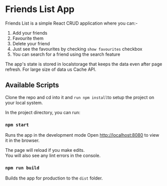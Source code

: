 # Friends List App

Friends List is a simple React CRUD application where you can:-
1) Add your friends
2) Favourite them
3) Delete your friend
4) Just see the favourites by checking `show favourites` checkbox
5) You can search for a friend using the search feature

The app's state is stored in localstorage that keeps the data even after page refresh. For large size of data us Cache API.

## Available Scripts

Clone the repo and cd into it and `run npm install`to setup the project on your local system.

In the project directory, you can run:

### `npm start`

Runs the app in the development mode
Open [http://localhost:8080](http://localhost:8080) to view it in the browser.

The page will reload if you make edits.\
You will also see any lint errors in the console.


### `npm run build`

Builds the app for production to the `dist` folder.


